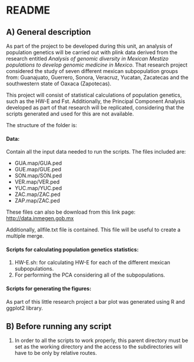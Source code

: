 # README

## A) General description

As part of the project to be developed during this unit, an analysis of population genetics will be carried out with plink data derived from the research entitled *Analysis of genomic diversity in Mexican Mestizo populations to develop genomic medicine in Mexico*. That research project considered the study of seven different mexican subpopulation groups from:
Guanajuato, Guerrero, Sonora, Veracruz, Yucatan, Zacatecas and the southwestern state of Oaxaca (Zapotecas). 

This project will consist of statistical calculations of population genetics, such as the HW-E and Fst. Additionally, the Principal Component Analysis developed as part of that research will be replicated, considering that the scripts generated and used for this are not available.

The structure of the folder is:

#### Data: 

Contain all the input data needed to run the scripts.
The files included are:

- GUA.map/GUA.ped
- GUE.map/GUE.ped
- SON.map/SON.ped
- VER.map/VER.ped
- YUC.map/YUC.ped
- ZAC.map/ZAC.ped
- ZAP.map/ZAC.ped

These files can also be download from this link page: 
http://data.inmegen.gob.mx

Additionally, allfile.txt file is contained. This file will be useful to create a multiple merge.


#### Scripts for calculating population genetics statistics:

1. HW-E.sh: for calculating HW-E for each of the different mexican subpopulations.
2. For performing the PCA considering all of the subpopulations.

#### Scripts for generating the figures:
As part of this little research project a bar plot was generated using R and ggplot2 library. 



## B) Before running any script

1. In order to all the scripts to work properly, this parent directory must be set as the working directory and the access to the subdirectories will have to be only by relative routes.